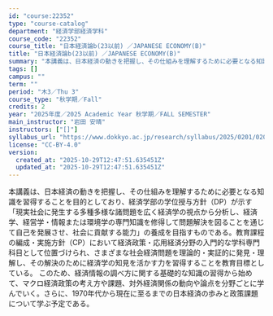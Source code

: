 ```yaml
---
id: "course:22352"
type: "course-catalog"
department: "経済学部経済学科"
course_code: "22352"
course_title: "日本経済論b(23以前) ／JAPANESE ECONOMY(B)"
title: "日本経済論b(23以前) ／JAPANESE ECONOMY(B)"
summary: "本講義は、日本経済の動きを把握し、その仕組みを理解するために必要となる知識を習得することを目的としており、経済学部の学位授与方針（DP）が示す「現実社会に発生する多種多様な諸問題を広く経済学の視点から分析し、経済学、経営学・情報または環境学…"
tags: []
campus: ""
term: ""
period: "木3／Thu 3"
course_type: "秋学期／Fall"
credits: 2
year: "2025年度／2025 Academic Year 秋学期／FALL SEMESTER"
main_instructor: "岩田 安晴"
instructors: ["[]"]
syllabus_url: "https://www.dokkyo.ac.jp/research/syllabus/2025/0201/0201_22352_ja_JP.html"
license: "CC-BY-4.0"
version:
  created_at: "2025-10-29T12:47:51.635451Z"
  updated_at: "2025-10-29T12:47:51.635451Z"
---
```

本講義は、日本経済の動きを把握し、その仕組みを理解するために必要となる知識を習得することを目的としており、経済学部の学位授与方針（DP）が示す「現実社会に発生する多種多様な諸問題を広く経済学の視点から分析し、経済学、経営学・情報または環境学の専門知識を修得して問題解決を図ることを通じて自己を発展させ、社会に貢献する能力」の養成を目指すものである。教育課程の編成・実施方針（CP）において経済政策・応用経済分野の入門的な学科専門科目として位置づけられ、さまざまな社会経済問題を理論的・実証的に発見・理解し、その解決のために経済学の知見を活かす力を習得することを教育目標としている。 このため、経済情報の調べ方に関する基礎的な知識の習得から始めて、マクロ経済政策の考え方や課題、対外経済関係の動向や論点を分野ごとに学んでいく。さらに、1970年代から現在に至るまでの日本経済の歩みと政策課題について学ぶ予定である。
